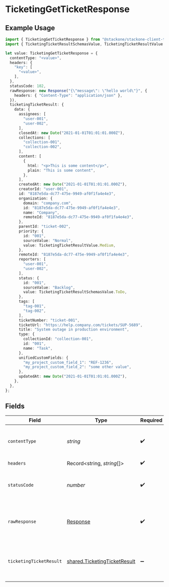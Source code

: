 # TicketingGetTicketResponse

## Example Usage

```typescript
import { TicketingGetTicketResponse } from "@stackone/stackone-client-ts/sdk/models/operations";
import { TicketingTicketResultSchemasValue, TicketingTicketResultValue } from "@stackone/stackone-client-ts/sdk/models/shared";

let value: TicketingGetTicketResponse = {
  contentType: "<value>",
  headers: {
    "key": [
      "<value>",
    ],
  },
  statusCode: 102,
  rawResponse: new Response("{\"message\": \"hello world\"}", {
    headers: { "Content-Type": "application/json" },
  }),
  ticketingTicketResult: {
    data: {
      assignees: [
        "user-001",
        "user-002",
      ],
      closedAt: new Date("2021-01-01T01:01:01.000Z"),
      collections: [
        "collection-001",
        "collection-002",
      ],
      content: [
        {
          html: "<p>This is some content</p>",
          plain: "This is some content",
        },
      ],
      createdAt: new Date("2021-01-01T01:01:01.000Z"),
      creatorId: "user-001",
      id: "8187e5da-dc77-475e-9949-af0f1fa4e4e3",
      organization: {
        domain: "company.com",
        id: "8187e5da-dc77-475e-9949-af0f1fa4e4e3",
        name: "Company",
        remoteId: "8187e5da-dc77-475e-9949-af0f1fa4e4e3",
      },
      parentId: "ticket-002",
      priority: {
        id: "001",
        sourceValue: "Normal",
        value: TicketingTicketResultValue.Medium,
      },
      remoteId: "8187e5da-dc77-475e-9949-af0f1fa4e4e3",
      reporters: [
        "user-001",
        "user-002",
      ],
      status: {
        id: "001",
        sourceValue: "Backlog",
        value: TicketingTicketResultSchemasValue.ToDo,
      },
      tags: [
        "tag-001",
        "tag-002",
      ],
      ticketNumber: "ticket-001",
      ticketUrl: "https://help.company.com/tickets/SUP-5689",
      title: "System outage in production environment",
      type: {
        collectionId: "collection-001",
        id: "001",
        name: "Task",
      },
      unifiedCustomFields: {
        "my_project_custom_field_1": "REF-1236",
        "my_project_custom_field_2": "some other value",
      },
      updatedAt: new Date("2021-01-01T01:01:01.000Z"),
    },
  },
};
```

## Fields

| Field                                                                               | Type                                                                                | Required                                                                            | Description                                                                         |
| ----------------------------------------------------------------------------------- | ----------------------------------------------------------------------------------- | ----------------------------------------------------------------------------------- | ----------------------------------------------------------------------------------- |
| `contentType`                                                                       | *string*                                                                            | :heavy_check_mark:                                                                  | HTTP response content type for this operation                                       |
| `headers`                                                                           | Record<string, *string*[]>                                                          | :heavy_check_mark:                                                                  | N/A                                                                                 |
| `statusCode`                                                                        | *number*                                                                            | :heavy_check_mark:                                                                  | HTTP response status code for this operation                                        |
| `rawResponse`                                                                       | [Response](https://developer.mozilla.org/en-US/docs/Web/API/Response)               | :heavy_check_mark:                                                                  | Raw HTTP response; suitable for custom response parsing                             |
| `ticketingTicketResult`                                                             | [shared.TicketingTicketResult](../../../sdk/models/shared/ticketingticketresult.md) | :heavy_minus_sign:                                                                  | The ticket with the given identifier was retrieved.                                 |
